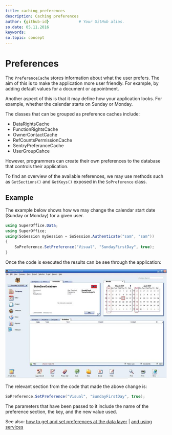 ```yaml
---
title: caching_preferences
description: Caching preferences
author: {github-id}             # Your GitHub alias.
so.date: 05.11.2016
keywords:
so.topic: concept
---
```


# Preferences

The `PreferenceCache` stores information about what the user prefers. The aim of this is to make the application more user friendly. For example, by adding default values for a document or appointment.

Another aspect of this is that it may define how your application looks. For example, whether the calendar starts on Sunday or Monday.

The classes that can be grouped as preference caches include:

* DataRightsCache
* FunctionRightsCache
* OwnerContactCache
* RefCountsPermissionCache
* SentryPreferanceCache
* UserGroupCahce

However, programmers can create their own preferences to the database that controls their application.

To find an overview of the available references, we may use methods such as `GetSections()` and `GetKeys()` exposed in the `SoPreference` class.

## Example

The example below shows how we may change the calendar start date (Sunday or Monday) for a given user.

```csharp
using SuperOffice.Data;
using SuperOffice;
using(SoSession mySession = SoSession.Authenticate("sam", "sam"))
{
    SoPreference.SetPreference("Visual", "SundayFirstDay", true);
}
```

Once the code is executed the results can be see through the application:

![01][img1]

The relevant section from the code that made the above change is:

```csharp
SoPreference.SetPreference("Visual", "SundayFirstDay", true);
```

The parameters that have been passed to it include the name of the preference section, the key, and the new value used.

See also: [how to get and set preferences at the data layer][1] | [and using services][2]

<!-- Referenced links -->
[1]: get-set-preferences-sopreference.md
[2]: get-set-preferences-preferenceagent.md

<!-- Referenced images -->
[img1]: media/image001.jpg
